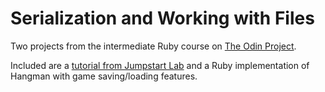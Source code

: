 # Serialization and Working with Files

Two projects from the intermediate Ruby course on [The Odin Project](http://www.theodinproject.com/ruby-programming/file-i-o-and-serialization).

Included are a [tutorial from Jumpstart Lab](http://tutorials.jumpstartlab.com/projects/eventmanager.html) and a Ruby implementation of Hangman with game saving/loading features.